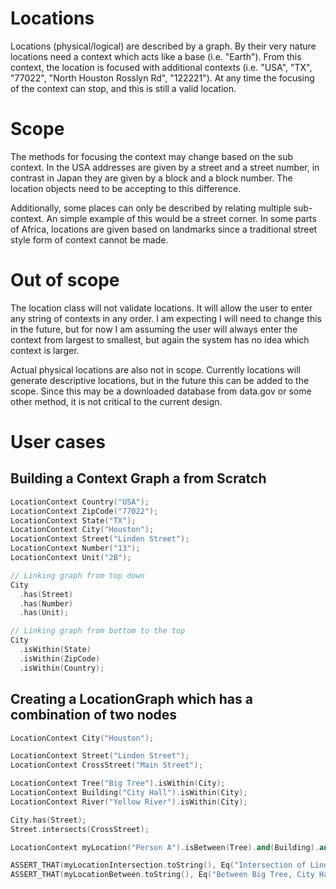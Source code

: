 # Locations
Locations (physical/logical) are described by a graph. By their very nature locations need a context which acts like a base (i.e. "Earth"). From this context, the location is focused with additional contexts (i.e. "USA", "TX", "77022", "North Houston Rosslyn Rd", "122221"). At any time the focusing of the context can stop, and this is still a valid location.
# Scope
The methods for focusing the context may change based on the sub context. In the USA addresses are given by a street and a street number, in contrast in Japan they are given by a block and a block number. The location objects need to be accepting to this difference.

Additionally, some places can only be described by relating multiple sub-context. An simple example of this would be a street corner. In some parts of Africa, locations are given based on landmarks since a traditional street style form of context cannot be made.

# Out of scope
The location class will not validate locations. It will allow the user to enter any string of contexts in any order. I am expecting I will need to change this in the future, but for now I am assuming the user will always enter the context from largest to smallest, but again the system has no idea which context is larger.

Actual physical locations are also not in scope. Currently locations will generate descriptive locations, but in the future this can be added to the scope. Since this may be a downloaded database from data.gov or some other method, it is not critical to the current design.

# User cases
## Building a Context Graph a from Scratch
```c++
LocationContext Country("USA");
LocationContext ZipCode("77022");
LocationContext State("TX");
LocationContext City("Houston");
LocationContext Street("Linden Street");
LocationContext Number("13");
LocationContext Unit("2B");

// Linking graph from top down
City
  .has(Street)
  .has(Number)
  .has(Unit);

// Linking graph from bottom to the top
City
  .isWithin(State)
  .isWithin(ZipCode)
  .isWithin(Country);

```
## Creating a LocationGraph which has a combination of two nodes
```c++
LocationContext City("Houston");

LocationContext Street("Linden Street");
LocationContext CrossStreet("Main Street");

LocationContext Tree("Big Tree").isWithin(City);
LocationContext Building("City Hall").isWithin(City);
LocationContext River("Yellow River").isWithin(City);

City.has(Street);
Street.intersects(CrossStreet);

LocationContext myLocation("Person A").isBetween(Tree).and(Building).and(River);

ASSERT_THAT(myLocationIntersection.toString(), Eq("Intersection of Linden Street and Main Street Houston"));
ASSERT_THAT(myLocationBetween.toString(), Eq("Between Big Tree, City Hall, and Yellow River Houston"));
```
